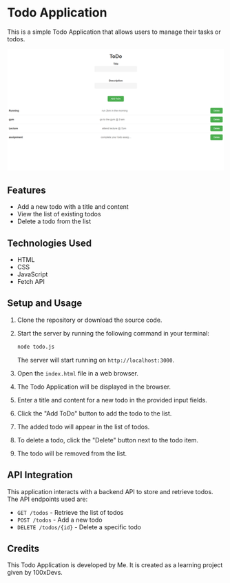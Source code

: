 # Todo Application

This is a simple Todo Application that allows users to manage their tasks or todos.

![Todo Application Banner](/pictures/todo.png)

## Features

- Add a new todo with a title and content
- View the list of existing todos
- Delete a todo from the list

## Technologies Used

- HTML
- CSS
- JavaScript
- Fetch API

## Setup and Usage

1. Clone the repository or download the source code.
2. Start the server by running the following command in your terminal:

   ```bash
   node todo.js
   ```

   The server will start running on `http://localhost:3000`.

3. Open the `index.html` file in a web browser.
4. The Todo Application will be displayed in the browser.
5. Enter a title and content for a new todo in the provided input fields.
6. Click the "Add ToDo" button to add the todo to the list.
7. The added todo will appear in the list of todos.
8. To delete a todo, click the "Delete" button next to the todo item.
9. The todo will be removed from the list.

## API Integration

This application interacts with a backend API to store and retrieve todos. The API endpoints used are:

- `GET /todos` - Retrieve the list of todos
- `POST /todos` - Add a new todo
- `DELETE /todos/{id}` - Delete a specific todo

## Credits

This Todo Application is developed by Me. It is created as a learning project given by 100xDevs.
